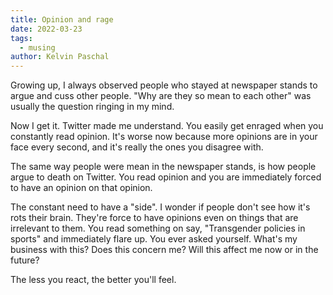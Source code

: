 ```yaml
---
title: Opinion and rage
date: 2022-03-23
tags:
  - musing
author: Kelvin Paschal
---
```

Growing up, I always observed people who stayed at newspaper stands to argue and cuss other people. "Why are they so mean to each other" was usually the question ringing in my mind.  
  
Now I get it. Twitter made me understand. You easily get enraged when you constantly read opinion. It's worse now because more opinions are in your face every second, and it's really the ones you disagree with.  
  
The same way people were mean in the newspaper stands, is how people argue to death on Twitter. You read opinion and you are immediately forced to have an opinion on that opinion.  
  
The constant need to have a "side". I wonder if people don't see how it's rots their brain. They're force to have opinions even on things that are irrelevant to them. You read something on say, "Transgender policies in sports" and immediately flare up. You ever asked yourself. What's my business with this? Does this concern me? Will this affect me now or in the future?  
  
The less you react, the better you'll feel.